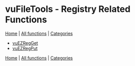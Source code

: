 # vuFileTools - Registry Related Functions

[Home](../index.md) | [All functions](index.md) | [Categories](../categories/index.md)

- [vuEZRegGet](../functions/vuEZRegGet.md)
- [vuEZRegPut](../functions/vuEZRegPut.md)

[Home](../index.md) | [All functions](index.md) | [Categories](../categories/index.md)
